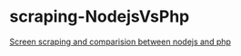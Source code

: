 scraping-NodejsVsPhp
====================

[Screen scraping and comparision between nodejs and php](http://rojan.com.np/scraping-nodejs-vs-php/)



